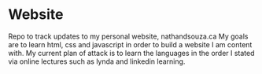# Website
Repo to track updates to my personal website, nathandsouza.ca
My goals are to learn html, css and javascript in order to build a website I am content with. My current plan of attack is to learn the languages in the order I stated via online lectures such as lynda and linkedin learning. 
